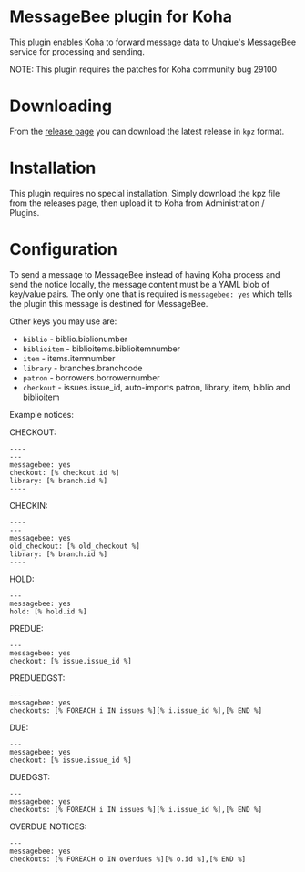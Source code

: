 # MessageBee plugin for Koha

This plugin enables Koha to forward message data to Unqiue's MessageBee service for processing and sending.

NOTE: This plugin requires the patches for Koha community bug 29100

# Downloading

From the [release page](https://github.com/bywatersolutions/koha-plugin-email-footer/releases) you can download the latest release in `kpz` format.

# Installation

This plugin requires no special installation. Simply download the kpz file from the releases page, then upload it to Koha from Administration / Plugins.

# Configuration

To send a message to MessageBee instead of having Koha process and send the notice locally,
the message content must be a YAML blob of key/value pairs. The only one that is required
is `messagebee: yes` which tells the plugin this message is destined for MessageBee.

Other keys you may use are:
* `biblio` - biblio.biblionumber
* `biblioitem` - biblioitems.biblioitemnumber
* `item` - items.itemnumber
* `library` - branches.branchcode
* `patron` - borrowers.borrowernumber
* `checkout` - issues.issue_id, auto-imports patron, library, item, biblio and biblioitem

Example notices:

CHECKOUT:
```
----
---
messagebee: yes
checkout: [% checkout.id %]
library: [% branch.id %]
----
```

CHECKIN:
```
----
---
messagebee: yes
old_checkout: [% old_checkout %]
library: [% branch.id %]
----
```

HOLD:
```
---
messagebee: yes
hold: [% hold.id %]
```

PREDUE:
```
---
messagebee: yes
checkout: [% issue.issue_id %]
```

PREDUEDGST:
```
---
messagebee: yes
checkouts: [% FOREACH i IN issues %][% i.issue_id %],[% END %]
```

DUE:
```
---
messagebee: yes
checkout: [% issue.issue_id %]
```

DUEDGST:
```
---
messagebee: yes
checkouts: [% FOREACH i IN issues %][% i.issue_id %],[% END %]
```

OVERDUE NOTICES:
```
---
messagebee: yes
checkouts: [% FOREACH o IN overdues %][% o.id %],[% END %]
```

